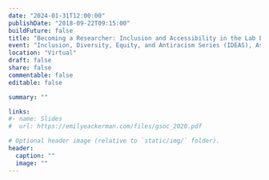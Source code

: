 ```yaml
---
date: "2024-01-31T12:00:00"
publishDate: "2018-09-22T09:15:00"
buildFuture: false 
title: "Becoming a Researcher: Inclusion and Accessibility in the Lab Environment"
event: "Inclusion, Diversity, Equity, and Antiracism Series (IDEAS), Association of American Medical Colleges (AAMC)"
location: "Virtual"
draft: false  
share: false
commentable: false
editable: false

summary: ""

links:
#- name: Slides
#  url: https://emilyeackerman.com/files/gsoc_2020.pdf

# Optional header image (relative to `static/img/` folder).
header:
  caption: ""
  image: ""
---
```



